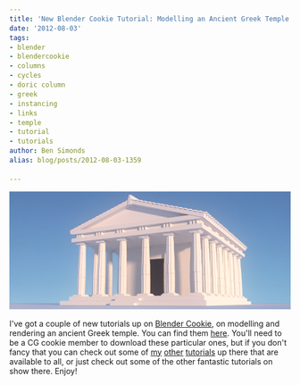 ```yaml
---
title: 'New Blender Cookie Tutorial: Modelling an Ancient Greek Temple'
date: '2012-08-03'
tags:
- blender
- blendercookie
- columns
- cycles
- doric column
- greek
- instancing
- links
- temple
- tutorial
- tutorials
author: Ben Simonds
alias: blog/posts/2012-08-03-1359

---
```


![>< ><](/images/old/956x4001.png)


 I've got a couple of new tutorials up on [Blender Cookie](http://cgcookie.com/blender/), on modelling and rendering an ancient Greek temple. You can find them [here](http://cgcookie.com/blender/cgc-series/modeling-a-greek-temple-in-blender/). You'll need to be a CG cookie member to download these particular ones, but if you don't fancy that you can check out some of [my](http://cgcookie.com/blender/2011/07/08/creating-a-damaged-pillar-part-01/) [other](http://cgcookie.com/blender/2012/01/09/combining-and-creating-glsl-matcap-materials/) [tutorials](http://cgcookie.com/blender/2011/10/24/decimating-sculpts-with-meshlab/) up there that are available to all, or just check out some of the other fantastic tutorials on show there. Enjoy!


